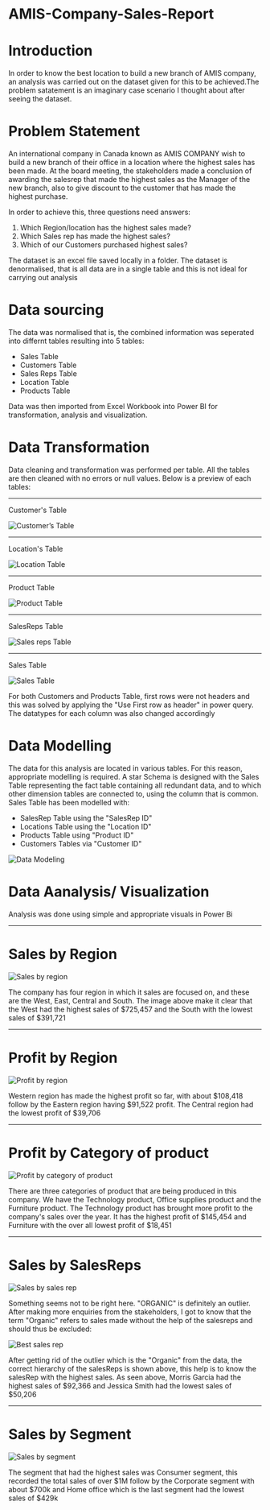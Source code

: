 # AMIS-Company-Sales-Report

# Introduction
In order to know the best location to build a new branch of AMIS company, an analysis was carried out on the dataset given for this to be achieved.The problem satatement is an imaginary case scenario I thought about after seeing the dataset.

# Problem Statement

An international company in Canada known as AMIS COMPANY wish to build a new branch of their office in a location where the highest sales has been made. At the board meeting, the stakeholders made a conclusion of awarding the salesrep that made the highest sales as the Manager of the new branch, also to give discount to the customer that has made the highest purchase.

In order to achieve this, three questions need answers:
1. Which Region/location has the highest sales made?
2. Which Sales rep has made the highest sales?
3. Which of our Customers purchased highest sales?

The dataset is an excel file saved locally in a folder. The dataset is denormalised, that is all data are in a single table and this is not ideal for carrying out analysis

# Data sourcing
The data was normalised that is, the combined information was seperated into differnt tables resulting into 5 tables:
* Sales Table
* Customers Table
* Sales Reps Table
* Location Table
* Products Table

Data was then imported from Excel Workbook into Power BI for transformation, analysis and visualization.

# Data Transformation 

Data cleaning and transformation was performed per table. All the tables are then cleaned with no errors or null values. Below is a preview of each tables:

---
Customer's Table

![Customer’s Table](https://user-images.githubusercontent.com/97677904/210133551-6dfc7fca-8ece-4c41-886b-c346d05a0ff6.png)

---
Location's Table

![Location Table](https://user-images.githubusercontent.com/97677904/210133594-e4d0d827-9b0c-4c15-8207-035d70f02d12.png)

---
Product Table

![Product Table](https://user-images.githubusercontent.com/97677904/210133614-38f5bcc3-8e99-488a-a7c0-c1d5b0e4e7ff.png)

---
SalesReps Table

![Sales reps Table](https://user-images.githubusercontent.com/97677904/210133658-ffb153b3-cfd8-412c-ab6e-8763c64fb321.png)

---
Sales Table

![Sales Table](https://user-images.githubusercontent.com/97677904/210133688-2be86f61-2c81-4100-8dad-5fab2b46a47b.png)

For both Customers and Products Table, first rows were not headers and this was solved by applying the "Use First row as header" in power query. The datatypes for each column was also changed accordingly

# Data Modelling
The data for this analysis are located in various tables. For this reason, appropriate modelling is required. A star Schema is designed with the Sales Table representing the fact table containing all redundant data, and to which other dimension tables are connected to, using the column that is common. Sales Table has been modelled with:

* SalesRep Table using the "SalesRep ID"
* Locations Table using the "Location ID"
* Products Table using "Product ID"
* Customers Tables via "Customer ID"

![Data Modeling ](https://user-images.githubusercontent.com/97677904/210134103-0d0d5f3f-d450-4918-b206-c03278c12211.png)

# Data Aanalysis/ Visualization

Analysis was done using simple and appropriate visuals in Power Bi

---
# Sales by Region

![Sales by region](https://user-images.githubusercontent.com/97677904/210134228-3227989c-ca48-47db-a8ed-850f21fbafa8.png)

The company has four region in which it sales are focused on, and these are the West, East, Central and South. The image above make it clear that the West had the highest sales of $725,457 and the South with the lowest sales of $391,721

---
# Profit by Region

![Profit by region](https://user-images.githubusercontent.com/97677904/210134507-2f293477-7110-4dec-b62a-8e1bbfc10886.png)

Western region has made the highest profit so far, with about $108,418 follow by the Eastern region having $91,522 profit. The Central region had the lowest profit of $39,706

---
# Profit by Category of product

![Profit by category of product ](https://user-images.githubusercontent.com/97677904/210134660-4be1958e-a194-4ed5-b773-6d81f907f5b1.png)

There are three categories of product that are being produced in this company. We have the Technology product, Office supplies product and the Furniture product. The Technology product has brought more profit to the company's sales over the year. It has the highest profit of $145,454 and Furniture with the over all lowest profit of $18,451

---
# Sales by SalesReps

![Sales by sales rep](https://user-images.githubusercontent.com/97677904/210134762-691518d0-5c61-45eb-96b9-6a6f0e4d1235.png)

Something seems not to be right here. "ORGANIC" is definitely an outlier. After making more enquiries from the stakeholders, I got to know that the term "Organic" refers to sales made without the help of the salesreps and should thus be excluded:

![Best sales rep](https://user-images.githubusercontent.com/97677904/210134880-b5642fa5-0130-4abe-8f01-f3df930d6cf0.png)

After getting rid of the outlier which is the "Organic" from the data, the correct hierarchy of the salesReps is shown above, this help is to know the salesRep with the highest sales. As seen above, Morris Garcia had the highest sales of $92,366 and Jessica Smith had the lowest sales of $50,206

---
# Sales by Segment

![Sales by segment](https://user-images.githubusercontent.com/97677904/210135127-d8c4bde6-5361-42e8-8ad8-ee6cd677b45c.png)

The segment that had the highest sales was Consumer segment, this recorded the total sales of over $1M follow by the Corporate segment with about $700k and Home office which is the last segment had the lowest sales of $429k

















